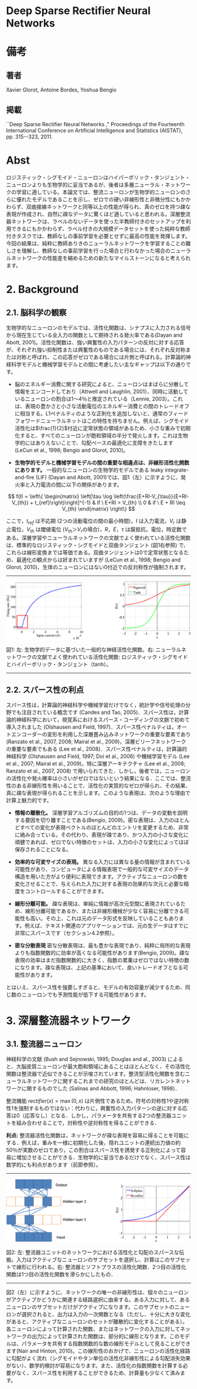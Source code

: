 # Deep Sparse Rectifier Neural Networks

# 備考
## 著者
Xavier Glorot, Antoine Bordes, Yoshua Bengio

## 掲載
``Deep Sparse Rectifier Neural Networks
," Proceedings of the Fourteenth International Conference on Artificial Intelligence and Statistics (AISTAT), pp. 315--323, 2011.

# Abst

ロジスティック・シグモイド・ニューロンはハイパーボリック・タンジェント・ニューロンよりも生物学的に妥当であるが、後者は多層ニューラル・ネットワークの学習に適している。本論文では、整流ニューロンが生物学的ニューロンのさらに優れたモデルであることを示し、ゼロでの硬い非線形性と非微分性にもかかわらず、双曲接線ネットワークと同等以上の性能が得られ、真のゼロを持つ疎な表現が作成され、自然に疎なデータに驚くほど適していると思われる。深層整流器ネットワークは、ラベルのないデータを使った半教師付きのセットアップを利用できるにもかかわらず、ラベル付きの大規模データセットを使った純粋な教師付きタスクでは、教師なしの事前学習を必要とせずに最高の性能を発揮します。今回の結果は、純粋に教師ありきのニューラルネットワークを学習することの難しさを理解し、教師なしの事前学習を行った場合と行わなかった場合のニューラルネットワークの性能差を縮めるための新たなマイルストーンになると考えられます。


# 2. Background

## 2.1. 脳科学の観察

生物学的なニューロンのモデルでは、活性化関数は、シナプスに入力される信号から現在生じている全入力の関数として期待される発火率である(Dayan and Abott, 2001)。活性化関数は、強い興奮性の入力パターンの反対に対する応答が、それぞれ強い抑制性または興奮性のものである場合には、それぞれ反対称または対称と呼ばれ、この応答がゼロである場合には片側と呼ばれる。計算論的神経科学モデルと機械学習モデルとの間に考慮したい主なギャップは以下の通りです。

- 脳のエネルギー消費に関する研究によると、ニューロンはまばらに分散して情報をエンコードしており（Attwell and Laughlin, 2001）、同時に活動しているニューロンの割合は1〜4％と推定されている（Lennie, 2003）。これは、表現の豊かさと小さな活動電位のエネルギー消費との間のトレードオフに相当する。L1ペナルティのような正則化を追加しないと、通常のフィードフォワードニューラルネットはこの特性を持ちません。例えば、シグモイド活性化は$\frac{1}{2}$付近に定常状態の領域があるため、小さな重みで初期化すると、すべてのニューロンが飽和領域の半分で発火します。これは生物学的にはありえないことで、勾配ベースの最適化に支障をきたします(LeCun et al., 1998; Bengio and Glorot, 2010)。

- **生物学的モデルと機械学習モデルの間の重要な相違点は、非線形活性化関数にあります。** 一般的なニューロンの生物学的モデルである leaky integrate-and-fire (LIF) (Dayan and Abott, 2001)では、図1（左）に示すように、発火率と入力電流の間に以下の関係があります。

$$
f(I) = \left\{
  \begin{matrix}
    \left[\tau \log \left(\frac{E+RI-V_{\tau}}{E+RI-V_{th}} + t_{ref}\right)\right]^{-1} & if \ E+RI > V_{th} \\
    0 & if \ E + RI \leq V_{th}
  \end{matrix}
\right\}
$$

ここで，$t_{ref}$ は不応期 (2つの活動電位の間の最小時間)，$I$ は入力電流，$V_r$ は静止電位，$V_{th}$ は閾値電位 ($V_{th} ＞V_r$の場合)，$R$，$E$，$\tau$ は膜抵抗，電位，時定数である。深層学習やニューラルネットワークの文献でよく使われている活性化関数は、標準的なロジスティック・シグモイドと双曲タンジェント (図1右参照) で、これらは線形変換までは等価である。双曲タンジェントは0で定常状態となるため、最適化の観点からは好まれていますが (LeCun et al., 1998; Bengio and Glorot, 2010)、生体のニューロンにはない0付近での反対称性が強制されます。

---

![fig1](https://raw.githubusercontent.com/rurusasu/paper/master/AI%E6%8A%80%E8%A1%93/%E3%83%8B%E3%83%A5%E3%83%BC%E3%83%A9%E3%83%AB%E3%83%8D%E3%83%83%E3%83%88%E3%83%AF%E3%83%BC%E3%82%AF/Deep%20Sparse%20Rectifier%20Neural%20Networks/%E7%94%BB%E5%83%8F/fig1.png)

図1: 左: 生物学的データに基づいた一般的な神経活性化関数。右: ニューラルネットワークの文献でよく使われている活性化関数: ロジスティック・シグモイドとハイパーボリック・タンジェント（tanh）。

---

## 2.2. スパース性の利点

スパース性は，計算論的神経科学や機械学習だけでなく，統計学や信号処理の分野でも注目されている概念です (Candes and Tao, 2005)．スパース性は，計算論的神経科学において，視覚系におけるスパース・コーディングの文脈で初めて導入されました (Olshausen and Field, 1997)．スパース性ペナルティは，オートエンコーダーの変形を利用した深層畳み込みネットワークの重要な要素であり (Ranzato et al., 2007, 2008; Mairal et al., 2009)，深層ビリーフネットワークの重要な要素でもある (Lee et al., 2008)．スパース性ペナルティは，計算論的神経科学 (Olshausen and Field, 1997; Doi et al., 2006) や機械学習モデル (Lee et al., 2007; Mairal et al., 2009)，特に深層アーキテクチャ (Lee et al., 2008; Ranzato et al., 2007, 2008) で用いられてきた．しかし，後者では，ニューロンの活性化や発火確率は小さいがゼロではないという結果になる．ここでは、整流性のある非線形性を用いることで、活性化の実質的なゼロが得られ、その結果、真に疎な表現が得られることを示します。このような表現は、次のような理由で計算上魅力的です。

- **情報の離散化。** 深層学習アルゴリズムの目的の1つは、データの変動を説明する要因を切り離すことである(Bengio, 2009)。密な表現は、入力のほとんどすべての変化が表現ベクトルのほとんどのエントリを変更するため、非常に絡み合っている。その代わり、表現が疎であり、かつ入力の小さな変化に頑健であれば、ゼロでない特徴のセットは、入力の小さな変化によってほぼ保存されることになる。

- **効率的な可変サイズの表現。** 異なる入力には異なる量の情報が含まれている可能性があり、コンピュータによる情報表現で一般的な可変サイズのデータ構造を用いた方がより便利に表現できます。アクティブなニューロンの数を変化させることで、与えられた入力に対する表現の効果的な次元と必要な精度をコントロールすることができます。

- **線形分離可能。** 疎な表現は、単純に情報が高次元空間に表現されているため、線形分離可能であるか、または非線形機械が少なく容易に分離できる可能性も高い。その上、これは元のデータ形式を反映していることもあります。例えば、テキスト関連のアプリケーションでは、元の生データはすでに非常にスパースです（セクション4.2参照）。

- **密な分散表現** 密な分散表現は、最も豊かな表現であり、純粋に局所的な表現よりも指数関数的に効率が高くなる可能性があります(Bengio, 2009)。疎な表現の効率はまだ指数関数的に大きく、指数の累乗はゼロではない特徴の数になります。疎な表現は、上記の基準において、良いトレードオフとなる可能性があります。

とはいえ、スパース性を強要しすぎると、モデルの有効容量が減少するため、同じ数のニューロンでも予測性能が低下する可能性があります。

# 3. 深層整流器ネットワーク
## 3.1. 整流器ニューロン

神経科学の文献 (Bush and Sejnowski, 1995; Douglas and al., 2003) によると、大脳皮質ニューロンが最大飽和領域にあることはほとんどなく、その活性化関数は整流器で近似できることが示唆されています。整流型活性化関数を含むニューラルネットワークに関するこれまでの研究のほとんどは、リカレントネットワークに関するものでした (Salinas and Abbott, 1996; Hahnloser, 1998)．

整流機能 $rectifier(x) = \max(0, x)$ は片側性であるため，符号の対称性1や逆対称性1を強制するものではない：代わりに，興奮性の入力パターンの逆に対する応答は0（応答なし）となる．しかし，パラメータを共有する2つの整流器ユニットを組み合わせることで，対称性や逆対称性を得ることができる．

**利点:** 整流器活性化関数は，ネットワークが疎な表現を容易に得ることを可能にする．例えば，重みを一様に初期化した後，隠れユニットの連続出力値の約50％が実数のゼロであり，この割合はスパース性を誘発する正則化によって容易に増加させることができる．生物学的に妥当であるだけでなく、スパース性は数学的にも利点があります（前節参照）。

---

![fig2](https://raw.githubusercontent.com/rurusasu/paper/master/AI%E6%8A%80%E8%A1%93/%E3%83%8B%E3%83%A5%E3%83%BC%E3%83%A9%E3%83%AB%E3%83%8D%E3%83%83%E3%83%88%E3%83%AF%E3%83%BC%E3%82%AF/Deep%20Sparse%20Rectifier%20Neural%20Networks/%E7%94%BB%E5%83%8F/fig2.png)

図2: 左: 整流器ユニットのネットワークにおける活性化と勾配のスパースな伝搬。入力はアクティブなニューロンのサブセットを選択し、計算はこのサブセットで線形に行われる。右: 整流器とソフトプラスの活性化関数．2つ目の活性化関数は1つ目の活性化関数を滑らかにしたもの．

---

図2（左）に示すように、ネットワークの唯一の非線形性は、個々のニューロンがアクティブかどうかに関連する経路選択に由来する。ある入力に対して、あるニューロンのサブセットだけがアクティブになります。このサブセットのニューロンが選択されると、出力は入力の一次関数となる（ただし、十分に大きな変化があると、アクティブなニューロンのセットが離散的に変化することがある）。各ニューロンによって計算された関数、またはネットワークの入力に対してネットワークの出力によって計算された関数は、部分的に線形となります。このモデルは、パラメータを共有する指数関数的な数の線形モデルとして見ることができます(Nair and Hinton, 2010)。この線形性のおかげで、ニューロンの活性化経路に勾配がよく流れ（シグモイドやタン単位の活性化非線形性による勾配消失効果がない）、数学的検討が容易になります。また、活性化の指数関数を計算する必要がなく、スパース性を利用することができるため、計算量も少なくて済みます。
